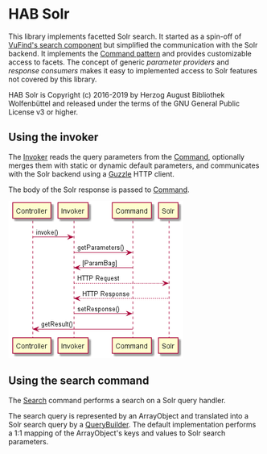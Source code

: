 HAB Solr
==

This library implements facetted Solr search. It started as a spin-off of [VuFind's search component](https://github.com/vufind-org)
but simplified the communication with the Solr backend. It implements the [Command pattern](https://en.wikipedia.org/wiki/Command_pattern)
and provides customizable access to facets. The concept of generic *parameter providers* and *response consumers* makes it
easy to implemented access to Solr features not covered by this library.

HAB Solr is Copyright (c) 2016-2019 by Herzog August Bibliothek Wolfenbüttel and released under the terms of the GNU
General Public License v3 or higher.

Using the invoker
--

The [Invoker](src/HAB/Solr/Command/Search.php) reads the query parameters from the [Command](src/HAB/Solr/Command/Search.php), 
optionally merges them with static or dynamic default parameters, and communicates with the Solr backend using a
[Guzzle](http://guzzlephp.org) HTTP client.

The body of the Solr response is passed to [Command](src/HAB/Solr/Command/Search.php).

![Using the Invoker](docs/invoker.png "Using the Invoker")

Using the search command
--

The [Search](src/HAB/Solr/Command/Search.php) command performs a search on a Solr query handler. 

The search query is represented by an ArrayObject and translated into a Solr search query by a
[QueryBuilder](src/HAB/Solr/Command/QueryBuilder.php). The default implementation performs a 1:1 mapping of the
ArrayObject's keys and values to Solr search parameters.

